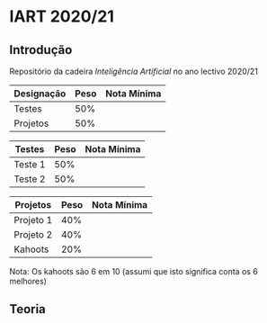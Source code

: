 # IART 2020/21

## Introdução

Repositório da cadeira *Inteligência Artificial* no ano lectivo 2020/21

|Designação|Peso|Nota Mínima|
|-|-|-|
|Testes|50%||
|Projetos|50%||

|Testes|Peso|Nota Mínima|
|-|-|-|
|Teste 1|50%||
|Teste 2|50%||

|Projetos|Peso|Nota Mínima|
|-|-|-|
|Projeto 1|40%||
|Projeto 2|40%||
|Kahoots|20%||

Nota: Os kahoots são 6 em 10 (assumi que isto significa conta os 6 melhores)

## Teoria



